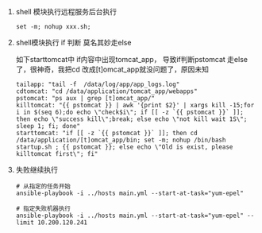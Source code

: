 1. shell 模块执行远程服务后台执行

   ```
   set -m; nohup xxx.sh;
   ```

2. shell模块执行 if 判断 莫名其妙走else

   如下starttomcat中   if内容中出现tomcat_app， 导致if判断pstomcat 走else了，很神奇，我把cd 改成[t]omcat_app就没问题了，原因未知

   ```shell
   tailapp: "tail -f  /data/log/app/app_logs.log"
   cdtomcat: "cd /data/application/tomcat_app/webapps"
   pstomcat: "ps aux | grep [t]omcat_app/"
   killtomcat: "{{ pstomcat }} | awk '{print $2}' | xargs kill -15;for i in $(seq 6);do echo \"check$i\"; if [[ -z `{{ pstomcat }}` ]]; then echo \"success kill\";break; else echo \"not kill wait 1S\"; sleep 1; fi; done"
   starttomcat: "if [[ -z `{{ pstomcat }}` ]]; then cd /data/application/[t]omcat_app/bin; set -m; nohup /bin/bash startup.sh ; {{ pstomcat }}; else echo \"Old is exist, please killtomcat first\"; fi"
   ```

3. 失败继续执行

   ```shell
   # 从指定的任务开始
   ansible-playbook -i ../hosts main.yml --start-at-task="yum-epel"
   
   # 指定失败机器执行
   ansible-playbook -i ../hosts main.yml --start-at-task="yum-epel" --limit 10.200.120.241
   
   ```

   

